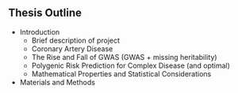 ## Thesis Outline

- Introduction
	- Brief description of project
	- Coronary Artery Disease
	- The Rise and Fall of GWAS (GWAS + missing heritability)
	- Polygenic Risk Prediction for Complex Disease (and optimal)
	- Mathematical Properties and Statistical Considerations
- Materials and Methods
